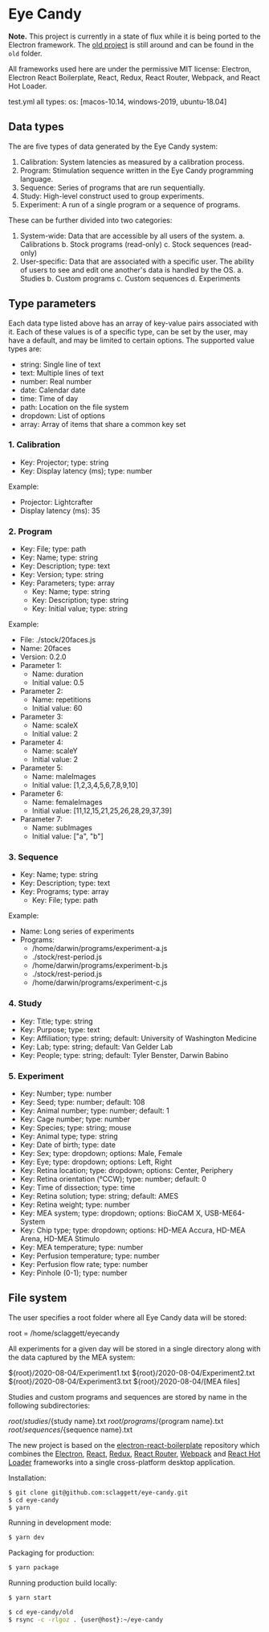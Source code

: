 # Eye Candy

**Note.** This project is currently in a state of flux while it is being ported to the Electron framework. The [old project](old/README.md) is still around and can be found in the `old` folder.

All frameworks used here are under the permissive MIT license: Electron, Electron React Boilerplate, React, Redux, React Router, Webpack, and React Hot Loader.

test.yml all types:
os: [macos-10.14, windows-2019, ubuntu-18.04]

## Data types

The are five types of data generated by the Eye Candy system:

1. Calibration: System latencies as measured by a calibration process.
2. Program: Stimulation sequence written in the Eye Candy programming language.
3. Sequence: Series of programs that are run sequentially.
4. Study: High-level construct used to group experiments.
5. Experiment: A run of a single program or a sequence of programs.

These can be further divided into two categories:

1. System-wide: Data that are accessible by all users of the system.
   a. Calibrations
   b. Stock programs (read-only)
   c. Stock sequences (read-only)
2. User-specific: Data that are associated with a specific user. The ability of users to see and edit one another's data is handled by the OS.
   a. Studies
   b. Custom programs
   c. Custom sequences
   d. Experiments

## Type parameters

Each data type listed above has an array of key-value pairs associated with it. Each of these values is of a specific type, can be set by the user, may have a default, and may be limited to certain options. The supported value types are:

- string: Single line of text
- text: Multiple lines of text
- number: Real number
- date: Calendar date
- time: Time of day
- path: Location on the file system
- dropdown: List of options
- array: Array of items that share a common key set

### 1. Calibration

- Key: Projector; type: string
- Key: Display latency (ms); type: number

Example:

- Projector: Lightcrafter
- Display latency (ms): 35

### 2. Program

- Key: File; type: path
- Key: Name; type: string
- Key: Description; type: text
- Key: Version; type: string
- Key: Parameters; type: array
  - Key: Name; type: string
  - Key: Description; type: string
  - Key: Initial value; type: string

Example:

- File: ./stock/20faces.js
- Name: 20faces
- Version: 0.2.0
- Parameter 1:
  - Name: duration
  - Initial value: 0.5
- Parameter 2:
  - Name: repetitions
  - Initial value: 60
- Parameter 3:
  - Name: scaleX
  - Initial value: 2
- Parameter 4:
  - Name: scaleY
  - Initial value: 2
- Parameter 5:
  - Name: maleImages
  - Initial value: [1,2,3,4,5,6,7,8,9,10]
- Parameter 6:
  - Name: femaleImages
  - Initial value: [11,12,15,21,25,26,28,29,37,39]
- Parameter 7:
  - Name: subImages
  - Initial value: ["a", "b"]

### 3. Sequence

- Key: Name; type: string
- Key: Description; type: text
- Key: Programs; type: array
  - Key: File; type: path

Example:

- Name: Long series of experiments
- Programs:
  - /home/darwin/programs/experiment-a.js
  - ./stock/rest-period.js
  - /home/darwin/programs/experiment-b.js
  - ./stock/rest-period.js
  - /home/darwin/programs/experiment-c.js

### 4. Study

- Key: Title; type: string
- Key: Purpose; type: text
- Key: Affiliation; type: string; default: University of Washington Medicine
- Key: Lab; type: string; default: Van Gelder Lab
- Key: People; type: string; default: Tyler Benster, Darwin Babino

### 5. Experiment

- Key: Number; type: number
- Key: Seed; type: number; default: 108
- Key: Animal number; type: number; default: 1
- Key: Cage number; type: number
- Key: Species; type: string; mouse
- Key: Animal type; type: string
- Key: Date of birth; type: date
- Key: Sex; type: dropdown; options: Male, Female
- Key: Eye; type: dropdown; options: Left, Right
- Key: Retina location; type: dropdown; options: Center, Periphery
- Key: Retina orientation (°CCW); type: number; default: 0
- Key: Time of dissection; type: time
- Key: Retina solution; type: string; default: AMES
- Key: Retina weight; type: number
- Key: MEA system; type: dropdown; options: BioCAM X, USB-ME64-System
- Key: Chip type; type: dropdown; options: HD-MEA Accura, HD-MEA Arena, HD-MEA Stimulo
- Key: MEA temperature; type: number
- Key: Perfusion temperature; type: number
- Key: Perfusion flow rate; type: number
- Key: Pinhole (0-1); type: number

## File system

The user specifies a root folder where all Eye Candy data will be stored:

root = /home/sclaggett/eyecandy

All experiments for a given day will be stored in a single directory along with the data captured by the MEA system:

${root}/2020-08-04/Experiment1.txt
  ${root}/2020-08-04/Experiment2.txt
${root}/2020-08-04/Experiment3.txt
  ${root}/2020-08-04/[MEA files]

Studies and custom programs and sequences are stored by name in the following subdirectories:

${root}/studies/${study name}.txt
${root}/programs/${program name}.txt
${root}/sequences/${sequence name}.txt

The new project is based on the [electron-react-boilerplate](https://electron-react-boilerplate.js.org/) repository which combines the [Electron](https://electron.atom.io/), [React](https://facebook.github.io/react/), [Redux](https://github.com/reactjs/redux), [React Router](https://github.com/reactjs/react-router), [Webpack](https://webpack.github.io/docs/) and [React Hot Loader](https://github.com/gaearon/react-hot-loader) frameworks into a single cross-platform desktop application.

Installation:

```sh
$ git clone git@github.com:sclaggett/eye-candy.git
$ cd eye-candy
$ yarn
```

Running in development mode:

```sh
$ yarn dev
```

Packaging for production:

```sh
$ yarn package
```

Running production build locally:

```sh
$ yarn start
```

```sh
$ cd eye-candy/old
$ rsync -c -rlgoz . {user@host}:~/eye-candy
```
